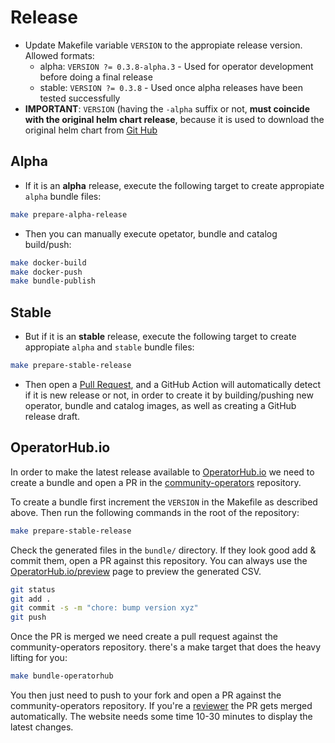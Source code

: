 # Release
* Update Makefile variable `VERSION` to the appropiate release version. Allowed formats:
  * alpha: `VERSION ?= 0.3.8-alpha.3` - Used for operator development before doing a final release
  * stable: `VERSION ?= 0.3.8` - Used once alpha releases have been tested successfully
* **IMPORTANT**: `VERSION` (having the `-alpha` suffix or not, **must coincide with the original helm chart release**, because it is used to download the original helm chart from [Git Hub](https://github.com/external-secrets/external-secrets/releases)


## Alpha
* If it is an **alpha** release, execute the following target to create appropiate `alpha` bundle files:
```bash
make prepare-alpha-release
```
* Then you can manually execute opetator, bundle and catalog build/push:
```bash
make docker-build
make docker-push
make bundle-publish
```

## Stable
* But if it is an **stable** release, execute the following target to create appropiate `alpha` and `stable` bundle files:
```bash
make prepare-stable-release
```
* Then open a [Pull Request](https://github.com/external-secrets/external-secrets-helm-operator/pulls), and a GitHub Action will automatically detect if it is new release or not, in order to create it by building/pushing new operator, bundle and catalog images, as well as creating a GitHub release draft.

## OperatorHub.io
In order to make the latest release available to [OperatorHub.io](https://operatorhub.io/) we need to create a bundle and open a PR in the [community-operators](https://github.com/k8s-operatorhub/community-operators/) repository.

To create a bundle first increment the `VERSION` in the Makefile as described above. Then run the following commands in the root of the repository:

```bash
make prepare-stable-release
```

Check the generated files in the `bundle/` directory. If they look good add & commit them, open a PR against this repository. You can always use the [OperatorHub.io/preview](https://operatorhub.io/preview) page to preview the generated CSV.

```bash
git status
git add .
git commit -s -m "chore: bump version xyz"
git push
```

Once the PR is merged we need create a pull request against the community-operators repository. there's a make target that does the heavy lifting for you:
```bash
make bundle-operatorhub
```

You then just need to push to your fork and open a PR against the community-operators repository. If you're a [reviewer](https://github.com/k8s-operatorhub/community-operators/blob/main/operators/external-secrets-operator/ci.yaml) the PR gets merged automatically. The website needs some time 10-30 minutes to display the latest changes.